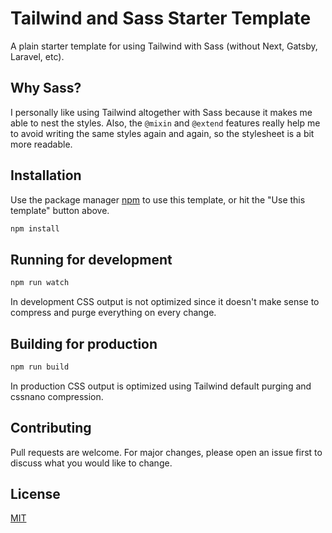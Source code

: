 # Tailwind and Sass Starter Template

A plain starter template for using Tailwind with Sass (without Next, Gatsby, Laravel, etc).

## Why Sass?

I personally like using Tailwind altogether with Sass because it makes me able to nest the styles. Also, the `@mixin` and `@extend` features really help me to avoid writing the same styles again and again, so the stylesheet is a bit more readable.

## Installation

Use the package manager [npm](https://www.npmjs.com) to use this template, or hit the "Use this template" button above.

```bash
npm install
```

## Running for development

```bash
npm run watch
```

In development CSS output is not optimized since it doesn't make sense to compress and purge everything on every change.

## Building for production

```bash
npm run build
```

In production CSS output is optimized using Tailwind default purging and cssnano compression.

## Contributing

Pull requests are welcome. For major changes, please open an issue first to discuss what you would like to change.

## License

[MIT](https://choosealicense.com/licenses/mit/)
